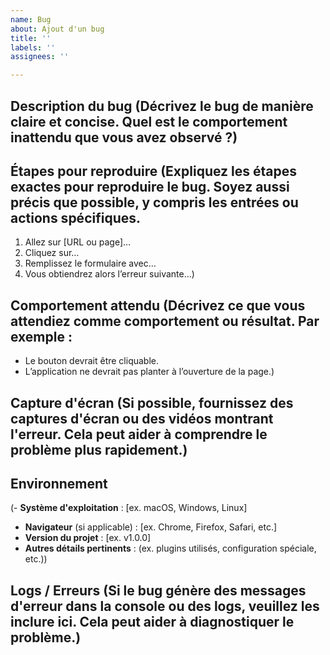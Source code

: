 ```yaml
---
name: Bug
about: Ajout d'un bug
title: ''
labels: ''
assignees: ''

---
```


## Description du bug (Décrivez le bug de manière claire et concise. Quel est le comportement inattendu que vous avez observé ?)

## Étapes pour reproduire (Expliquez les étapes exactes pour reproduire le bug. Soyez aussi précis que possible, y compris les entrées ou actions spécifiques.
1. Allez sur [URL ou page]…
2. Cliquez sur…
3. Remplissez le formulaire avec…
4. Vous obtiendrez alors l’erreur suivante…)

## Comportement attendu (Décrivez ce que vous attendiez comme comportement ou résultat. Par exemple :
- Le bouton devrait être cliquable.
- L’application ne devrait pas planter à l’ouverture de la page.)

## Capture d'écran (Si possible, fournissez des captures d'écran ou des vidéos montrant l'erreur. Cela peut aider à comprendre le problème plus rapidement.)

## Environnement
(- **Système d'exploitation** : [ex. macOS, Windows, Linux]
- **Navigateur** (si applicable) : [ex. Chrome, Firefox, Safari, etc.]
- **Version du projet** : [ex. v1.0.0]
- **Autres détails pertinents** : (ex. plugins utilisés, configuration spéciale, etc.))

## Logs / Erreurs (Si le bug génère des messages d'erreur dans la console ou des logs, veuillez les inclure ici. Cela peut aider à diagnostiquer le problème.)
